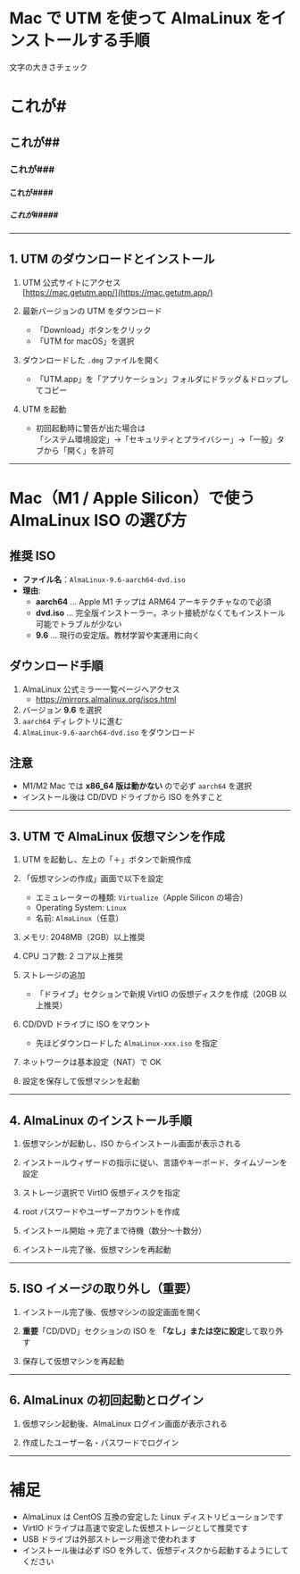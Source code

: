 # Mac で UTM を使って AlmaLinux をインストールする手順

文字の大きさチェック

# これが#

## これが##

### これが###

#### これが####

##### これが#####

---

## 1. UTM のダウンロードとインストール

1. UTM 公式サイトにアクセス  
   [https://mac.getutm.app/](https://mac.getutm.app/)

2. 最新バージョンの UTM をダウンロード

   - 「Download」ボタンをクリック
   - 「UTM for macOS」を選択

3. ダウンロードした `.dmg` ファイルを開く

   - 「UTM.app」を「アプリケーション」フォルダにドラッグ＆ドロップしてコピー

4. UTM を起動
   - 初回起動時に警告が出た場合は  
     「システム環境設定」→「セキュリティとプライバシー」→「一般」タブから「開く」を許可

---

# Mac（M1 / Apple Silicon）で使う AlmaLinux ISO の選び方

## 推奨 ISO

- **ファイル名**：`AlmaLinux-9.6-aarch64-dvd.iso`
- **理由**:
  - **aarch64** … Apple M1 チップは ARM64 アーキテクチャなので必須
  - **dvd.iso** … 完全版インストーラー。ネット接続がなくてもインストール可能でトラブルが少ない
  - **9.6** … 現行の安定版。教材学習や実運用に向く

## ダウンロード手順

1. AlmaLinux 公式ミラー一覧ページへアクセス
   - https://mirrors.almalinux.org/isos.html
2. バージョン **9.6** を選択
3. `aarch64` ディレクトリに進む
4. `AlmaLinux-9.6-aarch64-dvd.iso` をダウンロード

## 注意

- M1/M2 Mac では **x86_64 版は動かない** ので必ず `aarch64` を選択
- インストール後は CD/DVD ドライブから ISO を外すこと

---

## 3. UTM で AlmaLinux 仮想マシンを作成

1. UTM を起動し、左上の「＋」ボタンで新規作成

2. 「仮想マシンの作成」画面で以下を設定

   - エミュレーターの種類: `Virtualize`（Apple Silicon の場合）
   - Operating System: `Linux`
   - 名前: `AlmaLinux`（任意）

3. メモリ: 2048MB（2GB）以上推奨
4. CPU コア数: 2 コア以上推奨

5. ストレージの追加

   - 「ドライブ」セクションで新規 VirtIO の仮想ディスクを作成（20GB 以上推奨）

6. CD/DVD ドライブに ISO をマウント

   - 先ほどダウンロードした `AlmaLinux-xxx.iso` を指定

7. ネットワークは基本設定（NAT）で OK

8. 設定を保存して仮想マシンを起動

---

## 4. AlmaLinux のインストール手順

1. 仮想マシンが起動し、ISO からインストール画面が表示される

2. インストールウィザードの指示に従い、言語やキーボード、タイムゾーンを設定

3. ストレージ選択で VirtIO 仮想ディスクを指定

4. root パスワードやユーザーアカウントを作成

5. インストール開始 → 完了まで待機（数分〜十数分）

6. インストール完了後、仮想マシンを再起動

---

## 5. ISO イメージの取り外し（重要）

1. インストール完了後、仮想マシンの設定画面を開く

2. **重要**「CD/DVD」セクションの ISO を **「なし」または空に設定**して取り外す

3. 保存して仮想マシンを再起動

---

## 6. AlmaLinux の初回起動とログイン

1. 仮想マシン起動後、AlmaLinux ログイン画面が表示される

2. 作成したユーザー名・パスワードでログイン

---

# 補足

- AlmaLinux は CentOS 互換の安定した Linux ディストリビューションです
- VirtIO ドライブは高速で安定した仮想ストレージとして推奨です
- USB ドライブは外部ストレージ用途で使われます
- インストール後は必ず ISO を外して、仮想ディスクから起動するようにしてください
